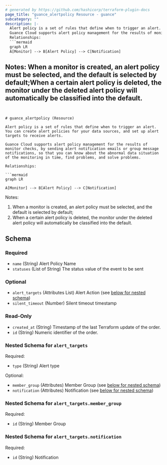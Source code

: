 ```yaml
---
# generated by https://github.com/hashicorp/terraform-plugin-docs
page_title: "guance_alertpolicy Resource - guance"
subcategory: ""
description: |-
  Alert policy is a set of rules that define when to trigger an alert. You can create alert policies for your data sources, and set up alert targets to receive alerts.
  Guance Cloud supports alert policy management for the results of monitor checks, by sending alert notification emails or group message notifications, so that you can know about the abnormal data situation of the monitoring in time, find problems, and solve problems.
  Relationships:
  ```mermaid
  graph LR
  A[Monitor] --> B[Alert Policy] --> C[Notification]
  ```
  Notes:
  When a monitor is created, an alert policy must be selected, and the default is selected by default;When a certain alert policy is deleted, the monitor under the deleted alert policy will automatically be classified into the default.
---
```


# guance_alertpolicy (Resource)

Alert policy is a set of rules that define when to trigger an alert. You can create alert policies for your data sources, and set up alert targets to receive alerts.

Guance Cloud supports alert policy management for the results of monitor checks, by sending alert notification emails or group message notifications, so that you can know about the abnormal data situation of the monitoring in time, find problems, and solve problems.

Relationships:

```mermaid
graph LR

A[Monitor] --> B[Alert Policy] --> C[Notification]
```

Notes:

1. When a monitor is created, an alert policy must be selected, and the default is selected by default;
2. When a certain alert policy is deleted, the monitor under the deleted alert policy will automatically be classified into the default.



<!-- schema generated by tfplugindocs -->
## Schema

### Required

- `name` (String) Alert Policy Name
- `statuses` (List of String) The status value of the event to be sent

### Optional

- `alert_targets` (Attributes List) Alert Action (see [below for nested schema](#nestedatt--alert_targets))
- `silent_timeout` (Number) Silent timeout timestamp

### Read-Only

- `created_at` (String) Timestamp of the last Terraform update of the order.
- `id` (String) Numeric identifier of the order.

<a id="nestedatt--alert_targets"></a>
### Nested Schema for `alert_targets`

Required:

- `type` (String) Alert type

Optional:

- `member_group` (Attributes) Member Group (see [below for nested schema](#nestedatt--alert_targets--member_group))
- `notification` (Attributes) Notification (see [below for nested schema](#nestedatt--alert_targets--notification))

<a id="nestedatt--alert_targets--member_group"></a>
### Nested Schema for `alert_targets.member_group`

Required:

- `id` (String) Member Group


<a id="nestedatt--alert_targets--notification"></a>
### Nested Schema for `alert_targets.notification`

Required:

- `id` (String) Notification


